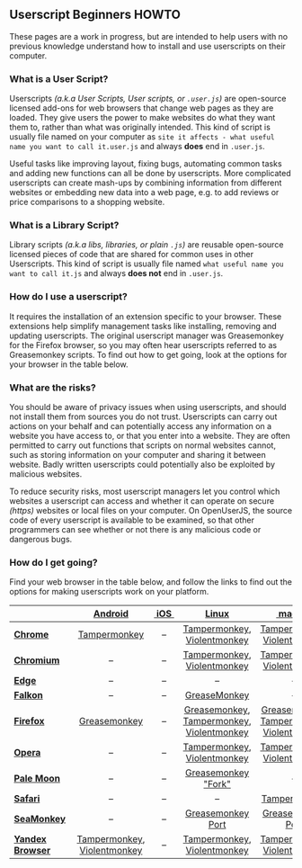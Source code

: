 ## Userscript Beginners HOWTO

These pages are a work in progress, but are intended to help users with no previous knowledge understand how to install and use userscripts on their computer.

### What is a User Script?

Userscripts *(a.k.a User Scripts, User scripts, or `.user.js`)* are open-source licensed add-ons for web browsers that change web pages as they are loaded.  They give users the power to make websites do what they want them to, rather than what was originally intended. This kind of script is usually file named on your computer as `site it affects - what useful name you want to call it.user.js` and always **does** end in `.user.js`.

Useful tasks like improving layout, fixing bugs, automating common tasks and adding new functions can all be done by userscripts. More complicated userscripts can create mash-ups by combining information from different websites or embedding new data into a web page, e.g. to add reviews or price comparisons to a shopping website.


### What is a Library Script?

Library scripts *(a.k.a libs, libraries, or plain `.js`)* are reusable open-source licensed pieces of code that are shared for common uses in other Userscripts. This kind of script is usually file named `what useful name you want to call it.js` and always **does not** end in `.user.js`.

### How do I use a userscript?

It requires the installation of an extension specific to your browser. These extensions help simplify management tasks like installing, removing and updating userscripts.  The original userscript manager was Greasemonkey for the Firefox browser, so you may often hear userscripts referred to as Greasemonkey scripts.  To find out how to get going, look at the options for your browser in the table below.

### What are the risks?

You should be aware of privacy issues when using userscripts, and should not install them from sources you do not trust.  Userscripts can carry out actions on your behalf and can potentially access any information on a website you have access to, or that you enter into a website. They are often permitted to carry out functions that scripts on normal websites cannot, such as storing information on your computer and sharing it between website.  Badly written userscripts could potentially also be exploited by malicious websites.

To reduce security risks, most userscript managers let you control which websites a userscript can access and whether it can operate on secure *(https)* websites or local files on your computer. On OpenUserJS, the source code of every userscript is available to be examined, so that other programmers can see whether or not there is any malicious code or dangerous bugs.

### How do I get going?

Find your web browser in the table below, and follow the links to find out the options for making userscripts work on your platform.

&emsp;&emsp;&emsp;&emsp;&emsp;&emsp; | [Android][android] | [&nbsp;iOS&nbsp;][ios] | [Linux][linux] | [&nbsp;macOS&nbsp;][macos] | [Windows][windows]
--- | :---: | :---: | :---: | :---: | :---:
**[Chrome][chrome]** | [Tampermonkey][tampermonkeyForAndroid] | &ndash; | [Tampermonkey][tampermonkeyForChrome], [Violentmonkey][violentmonkeyForChrome] | [Tampermonkey][tampermonkeyForChrome], [Violentmonkey][violentmonkeyForChrome] | [Tampermonkey][tampermonkeyForChrome], [Violentmonkey][violentmonkeyForChrome]
**[Chromium][chromium]** | &ndash; | &ndash; | [Tampermonkey][tampermonkeyForChromium], [Violentmonkey][violentmonkeyForChromium] | [Tampermonkey][tampermonkeyForChromium], [Violentmonkey][violentmonkeyForChromium] | [Tampermonkey][tampermonkeyForChromium], [Violentmonkey][violentmonkeyForChromium]
**[Edge][edge]** | &ndash; | &ndash; | &ndash; | &ndash; | [Tampermonkey][tampermonkeyForEdge]
**[Falkon][falkon]** | &ndash; | &ndash; | [GreaseMonkey][falkon] | &ndash; | [GreaseMonkey][falkon]
**[Firefox][firefox]** | [Greasemonkey][greasemonkeyForFirefox] | &ndash; | [Greasemonkey][greasemonkeyForFirefox], [Tampermonkey][tampermonkeyForFirefox], [Violentmonkey][violentmonkeyForFirefox] | [Greasemonkey][greasemonkeyForFirefox], [Tampermonkey][tampermonkeyForFirefox], [Violentmonkey][violentmonkeyForFirefox] | [Greasemonkey][greasemonkeyForFirefox], [Tampermonkey][tampermonkeyForFirefox], [Violentmonkey][violentmonkeyForFirefox]
**[Opera][opera]** | &ndash; | &ndash; | [Tampermonkey][tampermonkeyForOpera], [Violentmonkey][violentmonkeyForOpera] | [Tampermonkey][tampermonkeyForOpera], [Violentmonkey][violentmonkeyForOpera] | [Tampermonkey][tampermonkeyForOpera], [Violentmonkey][violentmonkeyForOpera]
**[Pale Moon][palemoon]** | &ndash; | &ndash; | [Greasemonkey &quot;Fork&quot;][palemoon] | &ndash; | [Greasemonkey &quot;Fork&quot;][palemoon]
**[Safari][safari]** | &ndash; | &ndash; | &ndash; | [Tampermonkey][tampermonkeyForSafari] | &ndash;
**[SeaMonkey][seamonkey]** | &ndash; | &ndash; | [Greasemonkey Port][greasemonkeyPortForSeaMonkey]| [Greasemonkey Port][greasemonkeyPortForSeaMonkey]| [Greasemonkey Port][greasemonkeyPortForSeaMonkey]
**[Yandex Browser][yandexbrowser]** | [Tampermonkey][tampermonkeyForChrome], [Violentmonkey][violentmonkeyForChrome] | &ndash; | [Tampermonkey][tampermonkeyForChrome], [Violentmonkey][violentmonkeyForChrome] | [Tampermonkey][tampermonkeyForChrome], [Violentmonkey][violentmonkeyForChrome] | [Tampermonkey][tampermonkeyForChrome], [Violentmonkey][violentmonkeyForChrome]

[githubFavicon]: https://assets-cdn.github.com/favicon.ico
[oujsFavicon]: https://raw.githubusercontent.com/OpenUserJs/OpenUserJS.org/master/public/images/favicon16.png

[greasemonkeyForFirefox]: Greasemonkey-for-Firefox
[greasemonkeyPortForSeaMonkey]: Greasemonkey-Port-for-SeaMonkey

[tampermonkeyForAndroid]: Tampermonkey-for-Android
[tampermonkeyForChrome]: Tampermonkey-for-Chrome
[tampermonkeyForChromium]: Tampermonkey-for-Chromium
[tampermonkeyForEdge]: Tampermonkey-for-Edge
[tampermonkeyForFirefox]: Tampermonkey-for-Firefox
[tampermonkeyForOpera]: Tampermonkey-for-Opera
[tampermonkeyForSafari]: Tampermonkey-for-Safari

[violentmonkeyForChrome]: Violentmonkey-for-Chrome
[violentmonkeyForChromium]: Violentmonkey-for-Chromium
[violentmonkeyForFirefox]: Violentmonkey-for-Firefox
[violentmonkeyForOpera]: Violentmonkey-for-Opera

[android]: Android
[ios]: iOS
[linux]: Linux
[macos]: macOS
[windows]: Windows

[chrome]: Chrome
[chromium]: Chromium
[edge]: Edge
[falkon]: Falkon
[firefox]: Firefox
[opera]: Opera
[palemoon]: Pale-Moon
[safari]: Safari
[seamonkey]: SeaMonkey
[yandexbrowser]: Yandex-Browser
